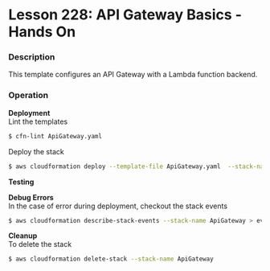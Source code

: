 # Lesson 228: API Gateway Basics - Hands On

### Description

This template configures an API Gateway with a Lambda function backend.

### Operation

**Deployment**  
Lint the templates

```bash
$ cfn-lint ApiGateway.yaml
```

Deploy the stack

```bash
$ aws cloudformation deploy --template-file ApiGateway.yaml  --stack-name ApiGateway
```

**Testing**

**Debug Errors**  
 In the case of error during deployment, checkout the stack events

```bash
$ aws cloudformation describe-stack-events --stack-name ApiGateway > events.json
```

**Cleanup**  
To delete the stack

```bash
$ aws cloudformation delete-stack --stack-name ApiGateway
```
